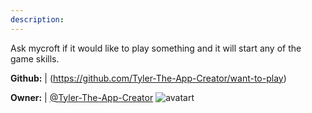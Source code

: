 ```yaml
---
description: 
---
```

Ask mycroft if it would like to play something and it will start any of the game skills.

**Github:** | (https://github.com/Tyler-The-App-Creator/want-to-play)

**Owner:** | [@Tyler-The-App-Creator](https://github.com/Tyler-The-App-Creator) ![avatart](https://avatars3.githubusercontent.com/u/36809229?v=4)

